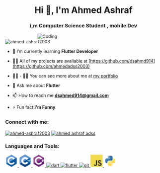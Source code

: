 <h1 align="center">Hi 👋, I'm Ahmed Ashraf</h1>
<h3 align="center">i,m Computer Science Student , mobile Dev</h3>

<img align="right" alt="Coding" width="400" src="https://i.pinimg.com/originals/81/17/8b/81178b47a8598f0c81c4799f2cdd4057.gif" >
 
<p align="left"> <img src="https://komarev.com/ghpvc/?username=ahmed-ashraf2003&label=Profile%20views&color=0e75b6&style=flat" alt="ahmed-ashraf2003" /> </p>

- 🌱 I’m currently learning **Flutter Developer**

- 👨‍💻 All of my projects are available at [https://github.com/dsahmd914](https://github.com/ahmedadss2003)
  
- 👨‍💻 - 👨‍💻 You can see more about me at [my portfolio](https://ahmedadss2003.github.io/my-portofolio/)

- 💬 Ask me about **Flutter**

- 📫 How to reach me **dsahmed914@gmail.com**

- ⚡ Fun fact **i'm Funny**

<h3 align="left">Connect with me:</h3>
<p align="left">
<a href="https://www.linkedin.com/in/ahmed-ashraf-14908a253/" target="blank"><img align="center" src="https://raw.githubusercontent.com/rahuldkjain/github-profile-readme-generator/master/src/images/icons/Social/linked-in-alt.svg" alt="ahmed-ashraf2003" height="30" width="40" /></a>
<a href="https://www.facebook.com/ahmedashraf.adss.5/?locale=ar_AR" target="blank"><img align="center" src="https://raw.githubusercontent.com/rahuldkjain/github-profile-readme-generator/master/src/images/icons/Social/facebook.svg" alt="ahmed ashraf adss" height="30" width="40" /></a>

<h3 align="left">Languages and Tools:</h3>
<p align="left"> <a href="https://www.cprogramming.com/" target="_blank" rel="noreferrer"> <img src="https://raw.githubusercontent.com/devicons/devicon/master/icons/c/c-original.svg" alt="c" width="40" height="40"/> </a> <a href="https://www.w3schools.com/cpp/" target="_blank" rel="noreferrer"> <img src="https://raw.githubusercontent.com/devicons/devicon/master/icons/cplusplus/cplusplus-original.svg" alt="cplusplus" width="40" height="40"/> </a> <a href="https://www.w3schools.com/cs/" target="_blank" rel="noreferrer"> <img src="https://raw.githubusercontent.com/devicons/devicon/master/icons/csharp/csharp-original.svg" alt="csharp" width="40" height="40"/> </a> <a href="https://dart.dev" target="_blank" rel="noreferrer"> <img src="https://www.vectorlogo.zone/logos/dartlang/dartlang-icon.svg" alt="dart" width="40" height="40"/> </a> <a href="https://flutter.dev" target="_blank" rel="noreferrer"> <img src="https://www.vectorlogo.zone/logos/flutterio/flutterio-icon.svg" alt="flutter" width="40" height="40"/> </a> <a href="https://git-scm.com/" target="_blank" rel="noreferrer"> <img src="https://www.vectorlogo.zone/logos/git-scm/git-scm-icon.svg" alt="git" width="40" height="40"/> </a> <a href="https://developer.mozilla.org/en-US/docs/Web/JavaScript" target="_blank" rel="noreferrer"> <img src="https://raw.githubusercontent.com/devicons/devicon/master/icons/javascript/javascript-original.svg" alt="javascript" width="40" height="40"/> </a> <a href="https://www.python.org" target="_blank" rel="noreferrer"> <img src="https://raw.githubusercontent.com/devicons/devicon/master/icons/python/python-original.svg" alt="python" width="40" height="40"/> </a> </p>

